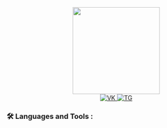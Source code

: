 <div id="header" align="center">
  <img src="https://media.giphy.com/media/SUcApSWjPwQMARvcM8/giphy.gif" width="200"/>
  <div id="socials">
  <a href="https://vk.com/i.udovikin">
    <img src="https://img.shields.io/badge/VK-blue?logo=vk&logoColor=white&style=for-the-badge" alt="VK"/>
  </a>
  <a href="https://t.me/IlyaUdovikin">
    <img src="https://img.shields.io/badge/Telegram-blue?logo=telegram&logoColor=white&style=for-the-badge" alt="TG"/>
  </a>
</div>
</div>

### :hammer_and_wrench: Languages and Tools :



